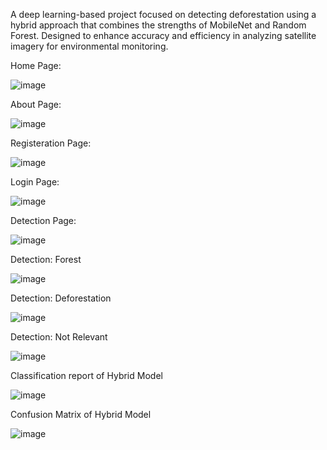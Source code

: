 A deep learning-based project focused on detecting deforestation using a hybrid approach that combines the strengths of MobileNet and Random Forest. Designed to enhance accuracy and efficiency in analyzing satellite imagery for environmental monitoring.



Home Page:

![image](https://github.com/user-attachments/assets/d148b0b8-014c-4038-8d4e-5da774b1d786)



About Page:

![image](https://github.com/user-attachments/assets/f7180fb0-360b-4626-9fbb-3f3bb3e0ddaf)



Registeration Page:

![image](https://github.com/user-attachments/assets/84bc79e9-0b15-49ed-983e-2953fc06fda9)



Login Page:

![image](https://github.com/user-attachments/assets/d5c114a8-8d31-402e-b032-008e4bc4d30e)



Detection Page:

![image](https://github.com/user-attachments/assets/7a6b6a58-5960-4e22-8f0e-28eb2881fb4c)



Detection: Forest

![image](https://github.com/user-attachments/assets/2a046b43-1c15-4182-95d7-10b08c3c0e1f)



Detection: Deforestation

![image](https://github.com/user-attachments/assets/50f977f3-63a6-4a7e-9bc1-579e8b2dd36c)



Detection: Not Relevant

![image](https://github.com/user-attachments/assets/d5911109-8664-4472-be94-6e15380c8b5c)



Classification report of Hybrid Model

![image](https://github.com/user-attachments/assets/f622276a-18a4-4281-b6b2-d66e85298548)



Confusion Matrix of Hybrid Model

![image](https://github.com/user-attachments/assets/737ef0c1-5a7d-4148-bd77-ebf6a7a8656b)



